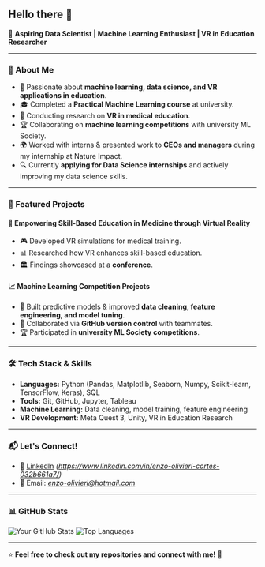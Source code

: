 ## Hello there 👋
🚀 **Aspiring Data Scientist | Machine Learning Enthusiast | VR in Education Researcher**

---

### 🔹 About Me
- 📌 Passionate about **machine learning, data science, and VR applications in education**.
- 🎓 Completed a **Practical Machine Learning course** at university.
- 🔬 Conducting research on **VR in medical education**.
- 🏆 Collaborating on **machine learning competitions** with university ML Society.
- 🌍 Worked with interns & presented work to **CEOs and managers** during my internship at Nature Impact.
- 🔍 Currently **applying for Data Science internships** and actively improving my data science skills.

---

### 📂 Featured Projects
#### 🚀 **Empowering Skill-Based Education in Medicine through Virtual Reality**
- 🎮 Developed VR simulations for medical training.
- 📊 Researched how VR enhances skill-based education.
- 🏛 Findings showcased at a **conference**.


#### 📈 **Machine Learning Competition Projects**
- 🤖 Built predictive models & improved **data cleaning, feature engineering, and model tuning**.
- 🔎 Collaborated via **GitHub version control** with teammates.
- 🏆 Participated in **university ML Society competitions**.

---

### 🛠 Tech Stack & Skills
- **Languages:** Python (Pandas, Matplotlib, Seaborn, Numpy, Scikit-learn, TensorFlow, Keras), SQL
- **Tools:** Git, GitHub, Jupyter, Tableau
- **Machine Learning:** Data cleaning, model training, feature engineering
- **VR Development:** Meta Quest 3, Unity, VR in Education Research

---

### 📬 Let's Connect!
- 💼 [LinkedIn](#) *(https://www.linkedin.com/in/enzo-olivieri-cortes-032b661a7/)*
- 📧 Email:  *enzo-olivieri@hotmail.com*

---

### 📊 GitHub Stats
![Your GitHub Stats](https://github-readme-stats.vercel.app/api?username=Enzo-Olivieri&show_icons=true&theme=tokyonight)
![Top Languages](https://github-readme-stats.vercel.app/api/top-langs/?username=Enzo-Olivieri&layout=compact&theme=tokyonight)

---

⭐ **Feel free to check out my repositories and connect with me!** 🚀
